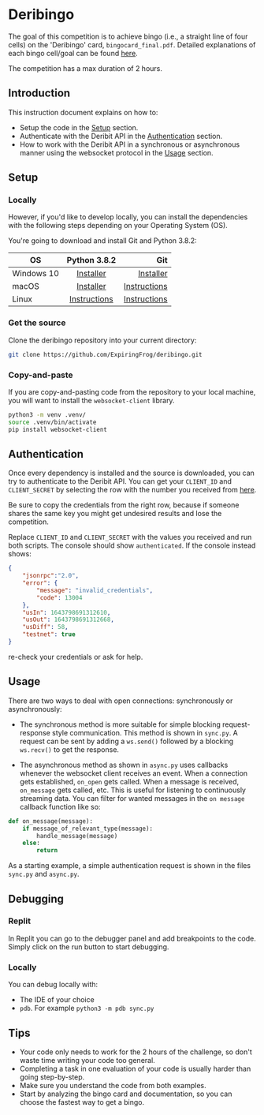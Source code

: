 # Deribingo

The goal of this competition is to achieve bingo (i.e., a straight line of four cells) on the 'Deribingo' card, `bingocard_final.pdf`. Detailed explanations of each bingo cell/goal can be found [here](https://docs.google.com/document/d/1Oy7x9-gnVWtSWdc9Lv9OxfJLfyjU_mMeKO6PzLIrAqo/edit?usp=sharing).

The competition has a max duration of 2 hours.

## Introduction
This instruction document explains on how to: 
- Setup the code in the [Setup](##setup) section.
- Authenticate with the Deribit API in the [Authentication](##authentication) section.
- How to work with the Deribit API in a synchronous or asynchronous manner using the websocket protocol in the [Usage](#usage) section.

## Setup

### Locally
However, if you'd like to develop locally, you can install the dependencies with the following steps depending on your Operating System (OS).

You're going to download and install Git and Python 3.8.2:

OS   |      Python 3.8.2      |  Git |
---------|:-------------:|------:|
Windows 10 |  [Installer](https://www.python.org/ftp/python/3.8.2/python-3.8.2-amd64.exe) | [Installer](https://github.com/git-for-windows/git/releases/download/v2.35.1.windows.2/Git-2.35.1.2-64-bit.exe) |
macOS |    [Installer](https://www.python.org/ftp/python/3.8.2/python-3.8.2-macosx10.9.pkg)   |   [Instructions](https://git-scm.com/download/mac) |
Linux | [Instructions](#) |   [Instructions](https://git-scm.com/download/linux) |


### Get the source
Clone the deribingo repository into your current directory:
```bash
git clone https://github.com/ExpiringFrog/deribingo.git
```

### Copy-and-paste
If you are copy-and-pasting code from the repository to your local machine, you will want to install the `websocket-client` library.

```bash
python3 -m venv .venv/
source .venv/bin/activate
pip install websocket-client
```



## Authentication
Once every dependency is installed and the source is downloaded, you can try to authenticate to the Deribit API.
You can get your `CLIENT_ID` and `CLIENT_SECRET` by selecting the row with the number you received from [here](https://docs.google.com/spreadsheets/d/1SPfiIc_oA_E9VAP4oUWRh_nJFp9NKmdo71cqABOyKvc/edit?usp=sharing). 

Be sure to copy the credentials from the right row, because if someone shares the same key you might get undesired results and lose the competition.

Replace `CLIENT_ID` and `CLIENT_SECRET` with the values you received and run both scripts. The console should show `authenticated`. 
If the console instead shows:
```json
{
    "jsonrpc":"2.0",
    "error": {
        "message": "invalid_credentials",
        "code": 13004
    },
    "usIn": 1643798691312610,
    "usOut": 1643798691312668,
    "usDiff": 58, 
    "testnet": true
}
```
re-check your credentials or ask for help.

## Usage

There are two ways to deal with open connections: synchronously or asynchronously:   
- The synchronous method is more suitable for simple blocking request-response style communication. This method is shown in `sync.py`. A request can be sent by adding a `ws.send()` followed by a blocking `ws.recv()` to get the response.

- The asynchronous method as shown in `async.py` uses callbacks whenever the websocket client receives an event. When a connection gets established, `on_open` gets called. When a message is received, `on_message` gets called, etc. This is useful for listening to continuously streaming data. You can filter for wanted messages in the `on message` callback function like so:

```python
def on_message(message):
    if message_of_relevant_type(message):
        handle_message(message)
    else:
        return 
```
 
As a starting example, a simple authentication request is shown in the files `sync.py` and `async.py`.

## Debugging
### Replit
In Replit you can go to the debugger panel and add breakpoints to the code. Simply click on the run button to start debugging.

### Locally
You can debug locally with:
- The IDE of your choice
- `pdb`. For example `python3 -m pdb sync.py`

## Tips

- Your code only needs to work for the 2 hours of the challenge, so don't waste time writing your code too general.
- Completing a task in one evaluation of your code is usually harder than going step-by-step.
- Make sure you understand the code from both examples.
- Start by analyzing the bingo card and documentation, so you can choose the fastest way to get a bingo.
